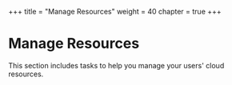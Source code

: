 +++
title = "Manage Resources"
weight = 40
chapter = true
+++


# Manage Resources
This section includes tasks to help you manage your users' cloud resources.


